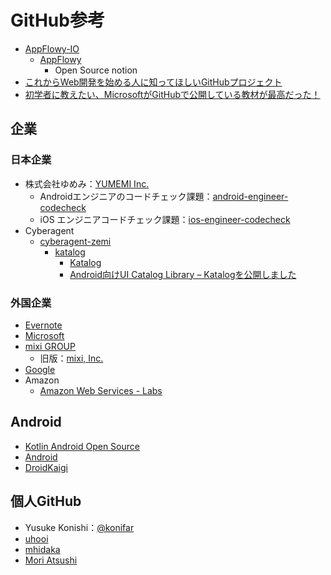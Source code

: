 # GitHub参考
- [AppFlowy-IO](https://github.com/AppFlowy-IO)
  - [AppFlowy](https://github.com/AppFlowy-IO/appflowy)
    - Open Source notion
- [これからWeb開発を始める人に知ってほしいGitHubプロジェクト](https://qiita.com/ozora/items/1c0ac965ca9f51101a93)
- [初学者に教えたい、MicrosoftがGitHubで公開している教材が最高だった！](https://qiita.com/ozora/items/9c801d3b0137eccc32fa)

## 企業
### 日本企業
- 株式会社ゆめみ：[YUMEMI Inc.](https://github.com/yumemi-inc)
  - Androidエンジニアのコードチェック課題：[android-engineer-codecheck](https://github.com/yumemi-inc/android-engineer-codecheck)
  - iOS エンジニアコードチェック課題：[ios-engineer-codecheck](https://github.com/yumemi-inc/ios-engineer-codecheck)
- Cyberagent
  - [cyberagent-zemi](https://github.com/cyberagent-zemi)
    - [katalog](https://github.com/cyberagent-zemi/katalog)
      - [Katalog](https://cyberagent-zemi.github.io/katalog/)   
      - [Android向けUI Catalog Library – Katalogを公開しました](https://developers.cyberagent.co.jp/blog/archives/33059/)

### 外国企業
- [Evernote](https://github.com/evernote)
- [Microsoft](https://github.com/Microsoft) 
- [mixi GROUP](https://github.com/mixigroup)
  - 旧版：[mixi, Inc.](https://github.com/mixi-inc)
- [Google](https://github.com/google)
- Amazon
  - [Amazon Web Services - Labs](https://github.com/awslabs)


## Android
- [Kotlin Android Open Source](https://github.com/Kotlin-Android-Open-Source)
- [Android](https://github.com/android)
- [DroidKaigi](https://github.com/DroidKaigi)

## 個人GitHub
- Yusuke Konishi：[@konifar](https://github.com/konifar)
- [uhooi](https://github.com/uhooi)
- [mhidaka](https://github.com/mhidaka)
- [Mori Atsushi](https://github.com/Mori-Atsushi)